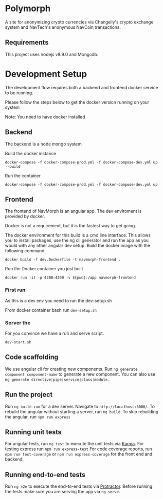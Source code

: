 # Polymorph

A site for anonymizing crypto currencies via Changelly's crypto exchange system and NavTech's anonymous NavCoin transactions.  

## Requirements 

This project uses nodejs v8.9.0 and Mongodb.


# Development Setup
The development flow requires both a backend and frontend docker service to be running.

Please follow the steps below to get the docker version running on your system

Note: You need to have docker installed

## Backend
The backend is a node mongo system 

Build the docker instance 

`docker-compose -f docker-compose-prod.yml -f docker-compose-dev.yml up --build`


Run the container

`docker-compose -f docker-compose-prod.yml -f docker-compose-dev.yml up`

## Frontend
The frontend of NavMorph is an angular app. The dev enviroment is provided by docker. 

Docker is not a requirement, but it is the fastest way to get going.

The docker environment for this build is a cmd line interface. This allows you to install packages, use the ng cli generator and run the app as you would with any other angular dev setup.
Build the docker image with the following command

`docker build -f dev.Dockerfile -t navmorph-frontend .`

Run the Docker container you just built

`docker run -it -p 4200:4200 -v ${pwd}:/app navmorph-frontend`

### First run
As this is a dev env you need to run the dev-setup.sh

From docker container bash run `dev-setup.sh`

### Server the 

For you convince we have a run and serve script.

`dev-start.sh`


## Code scaffolding

We use angular cli for creating new components.
Run `ng generate component component-name` to generate a new component. You can also use `ng generate directive|pipe|service|class|module`.

## Run the project

Run `ng build-run` for a dev server. Navigate to `http://localhost:3000/`.
To rebuild the angular without starting a server, run `ng build`.
To skip rebuilding the angular, run `npm run express`

## Running unit tests

For angular tests, run `ng test` to execute the unit tests via [Karma](https://karma-runner.github.io).
For testing express run `npm run express-test`
For code coverage reports, run `npm run test-coverage` or `npm run express-coverage` for the front end and backend.

## Running end-to-end tests

Run `ng e2e` to execute the end-to-end tests via [Protractor](http://www.protractortest.org/).
Before running the tests make sure you are serving the app via `ng serve`.
